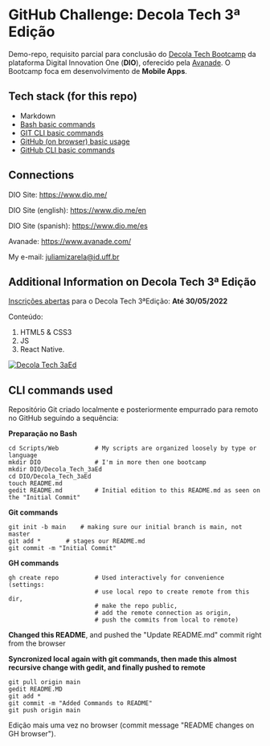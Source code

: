# GitHub Challenge: Decola Tech 3ª Edição

Demo-repo, requisito parcial para conclusão do [Decola Tech Bootcamp](https://www.dio.me/bootcamp/decola-tech-3a-edicao) da plataforma Digital Innovation One (**DIO**), oferecido pela [Avanade](https://www.avanade.com/). O Bootcamp foca em desenvolvimento de __Mobile Apps__.


## Tech stack (for this repo)

- Markdown
- [Bash basic commands](#CLI_commands)
- [GIT CLI basic commands](#Git_commands)
- [GitHub (on browser) basic usage](#GH_Browser)
- [GitHub CLI basic commands](#GH_commands)


## Connections

DIO Site: <https://www.dio.me/>

DIO Site (english): <https://www.dio.me/en>

DIO Site (spanish): <https://www.dio.me/es>

Avanade: https://www.avanade.com/

My e-mail: <juliamizarela@id.uff.br>


## Additional Information on Decola Tech 3ª Edição

[Inscrições abertas](https://www.dio.me/bootcamp/decola-tech-3a-edicao) para o Decola Tech 3ªEdição:
**Até 30/05/2022**


Conteúdo: 
1. HTML5 & CSS3
2. JS 
3. React Native. 


[![Decola Tech 3aEd](https://hermes.digitalinnovation.one/files/assets/330af21c-25c0-47f5-8afd-57cf726b9149.png)](https://www.dio.me/bootcamp/decola-tech-3a-edicao)


## CLI commands used

Repositório Git criado localmente e posteriormente empurrado para remoto no GitHub seguindo a sequência:

<a name="CLI_commands">__Preparação no Bash__</a>
```
cd Scripts/Web          # My scripts are organized loosely by type or language
mkdir DIO               # I'm in more then one bootcamp
mkdir DIO/Decola_Tech_3aEd
cd DIO/Decola_Tech_3aEd
touch README.md
gedit README.md         # Initial edition to this README.md as seen on the "Initial Commit"
```
<a name="Git_commands">__Git commands__</a>
```
git init -b main 	# making sure our initial branch is main, not master
git add *		# stages our README.md
git commit -m "Initial Commit"
```
<a name="GH_commands">__GH commands__</a>
```
gh create repo 	        # Used interactively for convenience (settings: 
                        # use local repo to create remote from this dir, 
                        # make the repo public, 
                        # add the remote connection as origin, 
                        # push the commits from local to remote)
```
<a name="GH_Browser">__Changed this README__, and pushed the "Update README.md" commit right from the browser</a>

__Syncronized local again with git commands, then made this almost recursive change with gedit, and finally pushed to remote__
```
git pull origin main
gedit README.MD
git add *
git commit -m "Added Commands to README"
git push origin main
```
Edição mais uma vez no browser (commit message "README changes on GH browser").
